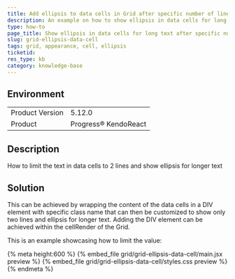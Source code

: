 ```yaml
---
title: Add ellipsis to data cells in Grid after specific number of lines
description: An example on how to show ellipsis in data cells for long text.
type: how-to
page_title: Show ellipsis in data cells for long text after specific number of lines - KendoReact Grid
slug: grid-ellipsis-data-cell
tags: grid, appearance, cell, ellipsis
ticketid: 
res_type: kb
category: knowledge-base
---
```


## Environment
<table>
    <tbody>
	    <tr>
	    	<td>Product Version</td>
	    	<td>5.12.0</td>
	    </tr>
	    <tr>
	    	<td>Product</td>
	    	<td>Progress® KendoReact</td>
	    </tr>
    </tbody>
</table>


## Description
How to limit the text in data cells to 2 lines and show ellipsis for longer text

## Solution
This can be achieved by wrapping the content of the data cells in a DIV element with specific class name that can then be customized to show only two lines and ellipsis for longer text. Adding the DIV element can be achieved within the cellRender of the Grid.

This is an example showcasing how to limit the value:

{% meta height:600 %}
{% embed_file grid/grid-ellipsis-data-cell/main.jsx preview %}
{% embed_file grid/grid-ellipsis-data-cell/styles.css preview %}
{% endmeta %}
